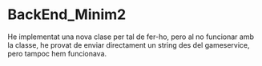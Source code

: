 # BackEnd_Minim2
 He implementat una nova clase per tal de fer-ho, pero al no funcionar amb la classe, he provat de enviar directament un string des del gameservice, pero tampoc hem funcionava.
